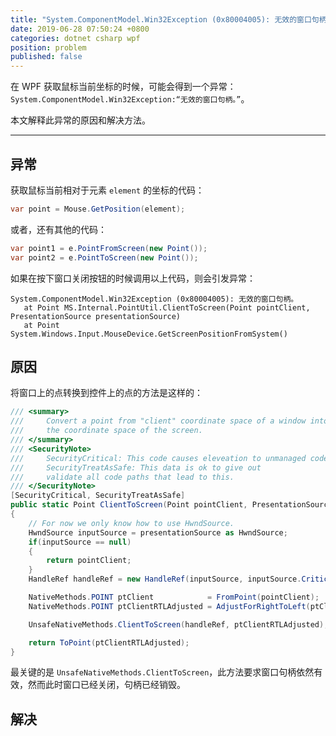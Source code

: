 ```yaml
---
title: "System.ComponentModel.Win32Exception (0x80004005): 无效的窗口句柄。"
date: 2019-06-28 07:50:24 +0800
categories: dotnet csharp wpf
position: problem
published: false
---
```


在 WPF 获取鼠标当前坐标的时候，可能会得到一个异常：`System.ComponentModel.Win32Exception:“无效的窗口句柄。”`。

本文解释此异常的原因和解决方法。

---

## 异常

获取鼠标当前相对于元素 `element` 的坐标的代码：

```csharp
var point = Mouse.GetPosition(element);
```

或者，还有其他的代码：

```csharp
var point1 = e.PointFromScreen(new Point());
var point2 = e.PointToScreen(new Point());
```

如果在按下窗口关闭按钮的时候调用以上代码，则会引发异常：

```
System.ComponentModel.Win32Exception (0x80004005): 无效的窗口句柄。
   at Point MS.Internal.PointUtil.ClientToScreen(Point pointClient, PresentationSource presentationSource)
   at Point System.Windows.Input.MouseDevice.GetScreenPositionFromSystem()
```

## 原因

将窗口上的点转换到控件上的点的方法是这样的：

```csharp
/// <summary>
///     Convert a point from "client" coordinate space of a window into
///     the coordinate space of the screen.
/// </summary>
/// <SecurityNote>
///     SecurityCritical: This code causes eleveation to unmanaged code via call to GetWindowLong
///     SecurityTreatAsSafe: This data is ok to give out
///     validate all code paths that lead to this.
/// </SecurityNote>
[SecurityCritical, SecurityTreatAsSafe]
public static Point ClientToScreen(Point pointClient, PresentationSource presentationSource)
{
    // For now we only know how to use HwndSource.
    HwndSource inputSource = presentationSource as HwndSource;
    if(inputSource == null)
    {
        return pointClient;
    }
    HandleRef handleRef = new HandleRef(inputSource, inputSource.CriticalHandle);

    NativeMethods.POINT ptClient            = FromPoint(pointClient);
    NativeMethods.POINT ptClientRTLAdjusted = AdjustForRightToLeft(ptClient, handleRef);

    UnsafeNativeMethods.ClientToScreen(handleRef, ptClientRTLAdjusted);

    return ToPoint(ptClientRTLAdjusted);
}
```

最关键的是 `UnsafeNativeMethods.ClientToScreen`，此方法要求窗口句柄依然有效，然而此时窗口已经关闭，句柄已经销毁。

## 解决


